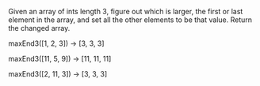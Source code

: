 Given an array of ints length 3, figure out which is larger, the first or last element in the array, and set all the other elements to be that value. Return the changed array.

maxEnd3([1, 2, 3]) → [3, 3, 3]

maxEnd3([11, 5, 9]) → [11, 11, 11]

maxEnd3([2, 11, 3]) → [3, 3, 3]
